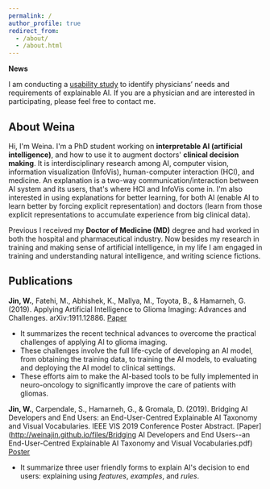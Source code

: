 ```yaml
---
permalink: /
author_profile: true
redirect_from:
  - /about/
  - /about.html
---
```



**News**

I am conducting a [usability study][31331d16] to identify physicians’ needs and requirements of explainable AI. If you are a physician and are interested in participating, please feel free to contact me.

  [31331d16]: https://weina.me/doctor-ai.html "doctor XAI user study"


## About Weina

Hi, I'm Weina. I'm a PhD student working on **interpretable AI (artificial intelligence)**, and how to use it to augment doctors' **clinical decision making**. It is interdisciplinary research among AI, computer vision, information visualization (InfoVis), human-computer interaction (HCI), and medicine. An explanation is a two-way communication/interaction between AI system and its users, that's where HCI and InfoVis come in. I'm also interested in using explanations for better learning, for both AI (enable AI to learn better by forcing explicit representation) and doctors (learn from those explicit representations to accumulate experience from big clinical data).

Previous I received my **Doctor of Medicine (MD)** degree and had worked in both the hospital and pharmaceutical industry. Now besides my research in training and making sense of artificial intelligence, in my life I am engaged in training and understanding natural intelligence, and writing science fictions.


## Publications
**Jin, W.**, Fatehi, M., Abhishek, K., Mallya, M., Toyota, B., & Hamarneh, G. (2019). Applying Artificial Intelligence to Glioma Imaging: Advances and Challenges. arXiv:1911.12886. [Paper](https://arxiv.org/pdf/1911.12886.pdf)    
- It summarizes the recent technical advances to overcome the practical challenges of applying AI to glioma imaging.
- These challenges involve the full life-cycle of developing an AI model, from obtaining the training data, to training the AI models, to evaluating and deploying the AI model to clinical settings.
- These efforts aim to make the AI-based tools to be fully implemented in neuro-oncology to significantly improve the care of patients with gliomas.


**Jin, W.**, Carpendale, S., Hamarneh, G., & Gromala, D. (2019). Bridging AI Developers and End Users: an End-User-Centred Explainable AI Taxonomy and Visual Vocabularies. IEEE VIS 2019 Conference Poster Abstract.
[Paper](http://weinajin.github.io/files/Bridging AI Developers and End Users--an End-User-Centred Explainable AI Taxonomy and Visual Vocabularies.pdf) [Poster](http://weinajin.github.io/files/201910_IEEE_VIS_poster.pdf)
- It summarize three user friendly forms to explain AI's decision to end users: explaining using *features*, *examples*, and *rules*.
